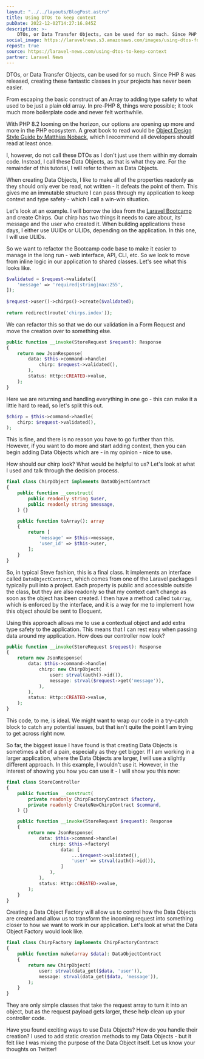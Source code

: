 ```yaml
---
layout: "../../layouts/BlogPost.astro"
title: Using DTOs to keep context
pubDate: 2022-12-02T14:27:16.845Z
description: >-
    DTOs, or Data Transfer Objects, can be used for so much. Since PHP 8 was released, creating these fantastic classes in your projects has never been easier.
social_image: https://laravelnews.s3.amazonaws.com/images/using-dtos-for-context.png
repost: true
source: https://laravel-news.com/using-dtos-to-keep-context
partner: Laravel News
---
```


DTOs, or Data Transfer Objects, can be used for so much. Since PHP 8 was released, creating these fantastic classes in your projects has never been easier.

From escaping the basic construct of an Array to adding type safety to what used to be just a plain old array. In pre-PHP 8, things were possible; it took much more boilerplate code and never felt worthwhile.

With PHP 8.2 looming on the horizon, our options are opening up more and more in the PHP ecosystem. A great book to read would be [Object Design Style Guide by Matthias Noback](https://matthiasnoback.nl/book/style-guide-for-object-design/), which I recommend all developers should read at least once.

I, however, do not call these DTOs as I don't just use them within my domain code. Instead, I call these Data Objects, as that is what they are. For the remainder of this tutorial, I will refer to them as Data Objects.

When creating Data Objects, I like to make all of the properties readonly as they should only ever be read, not written - it defeats the point of them. This gives me an immutable structure I can pass through my application to keep context and type safety - which I call a win-win situation.

Let's look at an example. I will borrow the idea from the [Laravel Bootcamp](https://bootcamp.laravel.com/) and create Chirps. Our chirp has two things it needs to care about, its' message and the user who created it. When building applications these days, I either use UUIDs or ULIDs, depending on the application. In this one, I will use ULIDs.

So we want to refactor the Bootcamp code base to make it easier to manage in the long run - web interface, API, CLI, etc. So we look to move from inline logic in our application to shared classes. Let's see what this looks like.

```php
$validated = $request->validate([
    'message' => 'required|string|max:255',
]);
 
$request->user()->chirps()->create($validated);
 
return redirect(route('chirps.index'));
```

We can refactor this so that we do our validation in a Form Request and move the creation over to something else.

```php
public function __invoke(StoreRequest $request): Response
{
    return new JsonResponse(
        data: $this->command->handle(
            chirp: $request->validated(),
        ),
        status: Http::CREATED->value,
    );
}
```

Here we are returning and handling everything in one go - this can make it a little hard to read, so let's split this out.

```php
$chirp = $this->command->handle(
    chirp: $request->validated(),
);
```

This is fine, and there is no reason you have to go further than this. However, if you want to do more and start adding context, then you can begin adding Data Objects which are - in my opinion - nice to use.

How should our chirp look? What would be helpful to us? Let's look at what I used and talk through the decision process.

```php
final class ChirpObject implements DataObjectContract
{
    public function __construct(
        public readonly string $user,
        public readonly string $message,
    ) {}

    public function toArray(): array
    {
        return [
            'message' => $this->message,
            'user_id' => $this->user,
        ];
    }
}
```

So, in typical Steve fashion, this is a final class. It implements an interface called `DataObjectContract`, which comes from one of the Laravel packages I typically pull into a project. Each property is public and accessible outside the class, but they are also readonly so that my context can't change as soon as the object has been created. I then have a method called `toArray`, which is enforced by the interface, and it is a way for me to implement how this object should be sent to Eloquent.

Using this approach allows me to use a contextual object and add extra type safety to the application. This means that I can rest easy when passing data around my application. How does our controller now look?

```php
public function __invoke(StoreRequest $request): Response
{
    return new JsonResponse(
        data: $this->command->handle(
            chirp: new ChirpObject(
                user: strval(auth()->id()),
                message: strval($request->get('message')),
            ),
        ),
        status: Http::CREATED->value,
    );
}
```

This code, to me, is ideal. We might want to wrap our code in a try-catch block to catch any potential issues, but that isn't quite the point I am trying to get across right now.

So far, the biggest issue I have found is that creating Data Objects is sometimes a bit of a pain, especially as they get bigger. If I am working in a larger application, where the Data Objects are larger, I will use a slightly different approach. In this example, I wouldn't use it. However, in the interest of showing you how you can use it - I will show you this now:

```php
final class StoreController
{
    public function __construct(
        private readonly ChirpFactoryContract $factory,
        private readonly CreateNewChirpContract $command,
    ) {}

    public function __invoke(StoreRequest $request): Response
    {
        return new JsonResponse(
            data: $this->command->handle(
                chirp: $this->factory(
                    data: [
                        ...$request->validated(),
                        'user' => strval(auth()->id()),
                    ]
                ),
            ),
            status: Http::CREATED->value,
        );
    }
}
```

Creating a Data Object Factory will allow us to control how the Data Objects are created and allow us to transform the incoming request into something closer to how we want to work in our application. Let's look at what the Data Object Factory would look like.

```php
final class ChirpFactory implements ChirpFactoryContract
{
    public function make(array $data): DataObjectContract
    {
        return new ChirpObject(
            user: strval(data_get($data, 'user')),
            message: strval(data_get($data, 'message')),
        );
    }
}
```

They are only simple classes that take the request array to turn it into an object, but as the request payload gets larger, these help clean up your controller code.

Have you found exciting ways to use Data Objects? How do you handle their creation? I used to add static creation methods to my Data Objects - but it felt like I was mixing the purpose of the Data Object itself. Let us know your thoughts on Twitter!
